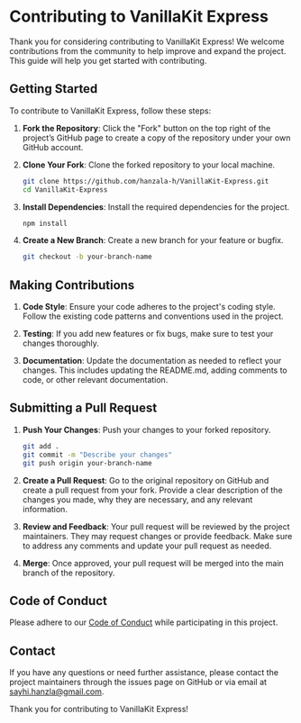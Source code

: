# Contributing to VanillaKit Express

Thank you for considering contributing to VanillaKit Express! We welcome contributions from the community to help improve and expand the project. This guide will help you get started with contributing.

## Getting Started

To contribute to VanillaKit Express, follow these steps:

1. **Fork the Repository**: Click the "Fork" button on the top right of the project’s GitHub page to create a copy of the repository under your own GitHub account.

2. **Clone Your Fork**: Clone the forked repository to your local machine.
    ```bash
    git clone https://github.com/hanzala-h/VanillaKit-Express.git
    cd VanillaKit-Express
    ```

3. **Install Dependencies**: Install the required dependencies for the project.
    ```bash
    npm install
    ```

4. **Create a New Branch**: Create a new branch for your feature or bugfix.
    ```bash
    git checkout -b your-branch-name
    ```

## Making Contributions

1. **Code Style**: Ensure your code adheres to the project's coding style. Follow the existing code patterns and conventions used in the project.

2. **Testing**: If you add new features or fix bugs, make sure to test your changes thoroughly.

3. **Documentation**: Update the documentation as needed to reflect your changes. This includes updating the README.md, adding comments to code, or other relevant documentation.

## Submitting a Pull Request

1. **Push Your Changes**: Push your changes to your forked repository.
    ```bash
    git add .
    git commit -m "Describe your changes"
    git push origin your-branch-name
    ```

2. **Create a Pull Request**: Go to the original repository on GitHub and create a pull request from your fork. Provide a clear description of the changes you made, why they are necessary, and any relevant information.

3. **Review and Feedback**: Your pull request will be reviewed by the project maintainers. They may request changes or provide feedback. Make sure to address any comments and update your pull request as needed.

4. **Merge**: Once approved, your pull request will be merged into the main branch of the repository.

## Code of Conduct

Please adhere to our [Code of Conduct](CODE_OF_CONDUCT.md) while participating in this project.

## Contact

If you have any questions or need further assistance, please contact the project maintainers through the issues page on GitHub or via email at [sayhi.hanzla@gmail.com](mailto:sayhi.hanzla@gmail.com).

Thank you for contributing to VanillaKit Express!
